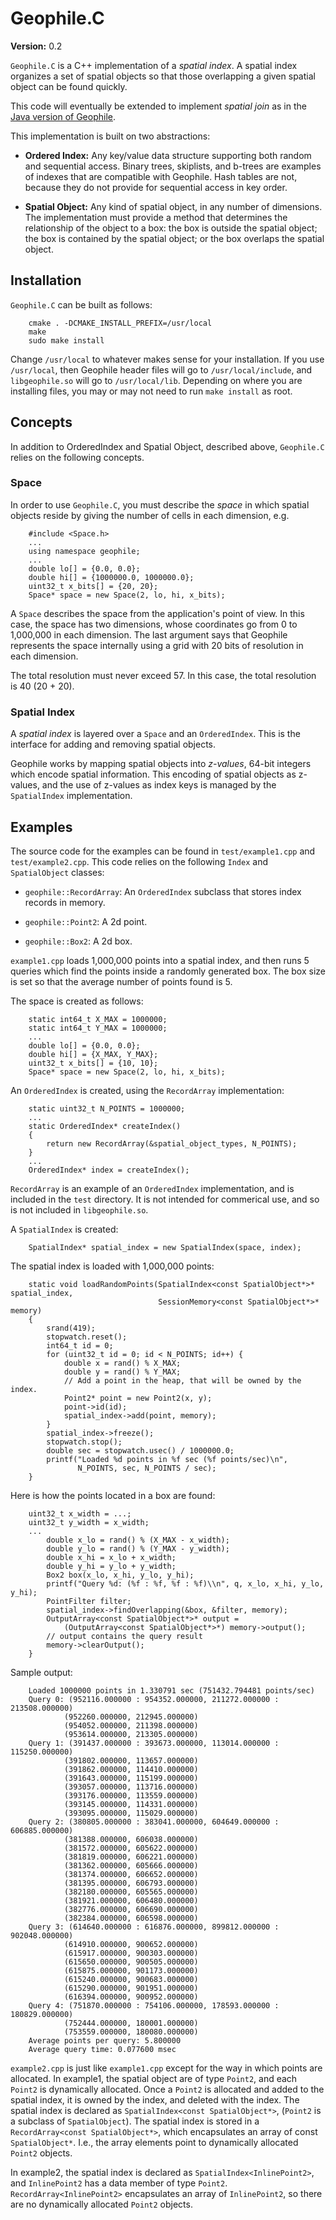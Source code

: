 # Geophile.C

**Version:** 0.2

`Geophile.C` is a C++ implementation of a *spatial index*. A spatial
index organizes a set of spatial objects so that those overlapping a
given spatial object can be found quickly.

This code will eventually be extended to implement *spatial join*
as in the [Java version of Geophile](https://github.com/geophile/geophile).

This implementation is built on two abstractions:

* **Ordered Index:** Any key/value data structure supporting both
random and sequential access. Binary trees, skiplists, and b-trees are
examples of indexes that are compatible with Geophile. Hash tables are
not, because they do not provide for sequential access in key order.

* **Spatial Object:** Any kind of spatial object, in any number of
dimensions. The implementation must provide a method that determines the
relationship of the object to a box: the box is outside the spatial
object; the box is contained by the spatial object; or the box
overlaps the spatial object.

## Installation

`Geophile.C` can be built as follows:

        cmake . -DCMAKE_INSTALL_PREFIX=/usr/local
        make
        sudo make install

Change `/usr/local` to whatever makes sense for your installation. If
you use `/usr/local`, then Geophile header files will go to
`/usr/local/include`, and `libgeophile.so` will go to
`/usr/local/lib`. Depending on where you are installing files, you may
or may not need to run `make install` as root.

## Concepts

In addition to OrderedIndex and Spatial Object, described above,
`Geophile.C` relies on the following concepts.

### Space 

In order to use `Geophile.C`, you must describe the *space* in which spatial
objects reside by giving the number of cells in each dimension, e.g.

        #include <Space.h>
        ...
        using namespace geophile;
        ...
        double lo[] = {0.0, 0.0};
        double hi[] = {1000000.0, 1000000.0};
        uint32_t x_bits[] = {20, 20};
        Space* space = new Space(2, lo, hi, x_bits);

A `Space` describes the space from the application's point of view.
In this case, the space has two dimensions, whose coordinates go from
0 to 1,000,000 in each dimension. The last argument says that Geophile
represents the space internally using a grid with 20 bits of
resolution in each dimension.

The total resolution must never exceed 57. In this case, the total
resolution is 40 (20 + 20).

### Spatial Index

A *spatial index* is layered over a `Space` and an
`OrderedIndex`. This is the interface for adding and removing spatial
objects.

Geophile works by mapping spatial objects into *z-values*, 64-bit
integers which encode spatial information. This encoding of spatial
objects as z-values, and the use of z-values as index keys is managed
by the `SpatialIndex` implementation.

## Examples

The source code for the examples can be found in `test/example1.cpp`
and `test/example2.cpp`. This code relies on the following `Index` and
`SpatialObject` classes:

* `geophile::RecordArray`: An `OrderedIndex` subclass that stores
index records in memory.

* `geophile::Point2`: A 2d point.

* `geophile::Box2`: A 2d box.

`example1.cpp` loads 1,000,000 points into a spatial index, and then
runs 5 queries which find the points inside a randomly generated box.
The box size is set so that the average number of points found is
5.

The space is created as follows:

        static int64_t X_MAX = 1000000;
        static int64_t Y_MAX = 1000000;
        ...
        double lo[] = {0.0, 0.0};
        double hi[] = {X_MAX, Y_MAX};
        uint32_t x_bits[] = {10, 10};
        Space* space = new Space(2, lo, hi, x_bits);

An `OrderedIndex` is created, using the `RecordArray` implementation:

        static uint32_t N_POINTS = 1000000;
        ...
        static OrderedIndex* createIndex()
        {
            return new RecordArray(&spatial_object_types, N_POINTS);
        }
        ...
        OrderedIndex* index = createIndex();

`RecordArray` is an example of an `OrderedIndex` implementation, and
is included in the `test` directory. It is not intended for commerical
use, and so is not included in `libgeophile.so`.

A `SpatialIndex` is created:

        SpatialIndex* spatial_index = new SpatialIndex(space, index);

The spatial index is loaded with 1,000,000 points:

        static void loadRandomPoints(SpatialIndex<const SpatialObject*>* spatial_index, 
                                     SessionMemory<const SpatialObject*>* memory)
        {
            srand(419);
            stopwatch.reset();
            int64_t id = 0;
            for (uint32_t id = 0; id < N_POINTS; id++) {
                double x = rand() % X_MAX;
                double y = rand() % Y_MAX;
                // Add a point in the heap, that will be owned by the index.
                Point2* point = new Point2(x, y);
                point->id(id);
                spatial_index->add(point, memory);
            }
            spatial_index->freeze();
            stopwatch.stop();
            double sec = stopwatch.usec() / 1000000.0;
            printf("Loaded %d points in %f sec (%f points/sec)\n",
                   N_POINTS, sec, N_POINTS / sec);
        }

Here is how the points located in a box are found:

        uint32_t x_width = ...;
        uint32_t y_width = x_width;
        ...
            double x_lo = rand() % (X_MAX - x_width);
            double y_lo = rand() % (Y_MAX - y_width);
            double x_hi = x_lo + x_width;
            double y_hi = y_lo + y_width;
            Box2 box(x_lo, x_hi, y_lo, y_hi);
            printf("Query %d: (%f : %f, %f : %f)\\n", q, x_lo, x_hi, y_lo, y_hi);
            PointFilter filter;
            spatial_index->findOverlapping(&box, &filter, memory);
            OutputArray<const SpatialObject*>* output = 
                (OutputArray<const SpatialObject*>*) memory->output();
            // output contains the query result
            memory->clearOutput();
        }

Sample output:

        Loaded 1000000 points in 1.330791 sec (751432.794481 points/sec)
        Query 0: (952116.000000 : 954352.000000, 211272.000000 : 213508.000000)
                (952260.000000, 212945.000000)
                (954052.000000, 211398.000000)
                (953614.000000, 213305.000000)
        Query 1: (391437.000000 : 393673.000000, 113014.000000 : 115250.000000)
                (391802.000000, 113657.000000)
                (391862.000000, 114410.000000)
                (391643.000000, 115199.000000)
                (393057.000000, 113716.000000)
                (393176.000000, 113559.000000)
                (393145.000000, 114331.000000)
                (393095.000000, 115029.000000)
        Query 2: (380805.000000 : 383041.000000, 604649.000000 : 606885.000000)
                (381388.000000, 606038.000000)
                (381572.000000, 605622.000000)
                (381819.000000, 606221.000000)
                (381362.000000, 605666.000000)
                (381374.000000, 606652.000000)
                (381395.000000, 606793.000000)
                (382180.000000, 605565.000000)
                (381921.000000, 606480.000000)
                (382776.000000, 606690.000000)
                (382384.000000, 606598.000000)
        Query 3: (614640.000000 : 616876.000000, 899812.000000 : 902048.000000)
                (614910.000000, 900652.000000)
                (615917.000000, 900303.000000)
                (615650.000000, 900505.000000)
                (615875.000000, 901173.000000)
                (615240.000000, 900683.000000)
                (615290.000000, 901951.000000)
                (616394.000000, 900952.000000)
        Query 4: (751870.000000 : 754106.000000, 178593.000000 : 180829.000000)
                (752444.000000, 180001.000000)
                (753559.000000, 180080.000000)
        Average points per query: 5.800000
        Average query time: 0.077600 msec

`example2.cpp` is just like `example1.cpp` except for the way in which
points are allocated. In example1, the spatial object are of type
`Point2`, and each `Point2` is dynamically allocated. Once a `Point2`
is allocated and added to the spatial index, it is owned by the index,
and deleted with the index. The spatial index is declared as
`SpatialIndex<const SpatialObject*>`, (`Point2` is a subclass of
`SpatialObject`). The spatial index is stored in a `RecordArray<const SpatialObject*>`, 
which encapsulates an array of const
`SpatialObject*`. I.e., the array elements point to dynamically
allocated `Point2` objects.

In example2, the spatial index is declared as
`SpatialIndex<InlinePoint2>`, and `InlinePoint2` has a data member of
type `Point2`. `RecordArray<InlinePoint2>` encapsulates an array of
`InlinePoint2`, so there are no dynamically allocated `Point2` objects.